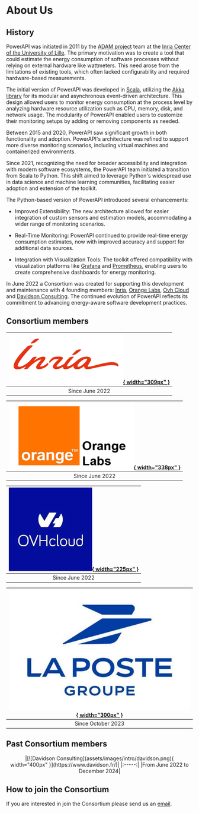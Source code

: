 # About Us

## History

PowerAPI was initiated in 2011 by the [ADAM project](http://adam.lille.inria.fr/pmwiki.php/Adam/HomePage.html) team at the [Inria Center of the University of Lille](https://www.inria.fr/fr/centre-inria-de-luniversite-de-lille). The primary motivation was to create a tool that could estimate the energy consumption of software processes without relying on external hardware like wattmeters. This need arose from the limitations of existing tools, which often lacked configurability and required hardware-based measurements.

The initial version of PowerAPI was developed in [Scala](https://www.scala-lang.org/), utilizing the [Akka library](https://doc.akka.io/libraries/akka-core/current/typed/guide/modules.html) for its modular and asynchronous event-driven architecture. This design allowed users to monitor energy consumption at the process level by analyzing hardware resource utilization such as CPU, memory, disk, and network usage. The modularity of PowerAPI enabled users to customize their monitoring setups by adding or removing components as needed.

Between 2015 and 2020, PowerAPI saw significant growth in both functionality and adoption. PowerAPI's architecture was refined to support more diverse monitoring scenarios, including virtual machines and containerized environments.

Since 2021, recognizing the need for broader accessibility and integration with modern software ecosystems, the PowerAPI team initiated a transition from Scala to Python. This shift aimed to leverage Python's widespread use in data science and machine learning communities, facilitating easier adoption and extension of the toolkit.

The Python-based version of PowerAPI introduced several enhancements:

- Improved Extensibility: The new architecture allowed for easier integration of custom sensors and estimation models, accommodating a wider range of monitoring scenarios.

- Real-Time Monitoring: PowerAPI continued to provide real-time energy consumption estimates, now with improved accuracy and support for additional data sources.

- Integration with Visualization Tools: The toolkit offered compatibility with visualization platforms like [Grafana](https://grafana.com/) and [Prometheus](https://prometheus.io/), enabling users to create comprehensive dashboards for energy monitoring.

In June 2022 a Consortium was created for supporting this development and maintenance with 4 founding members: [Inria](https://www.inria.fr/fr), [Orange Labs](https://lelab.orange.fr/), [Ovh Cloud](https://www.ovhcloud.com/fr/) and [Davidson Consulting](https://www.davidson.fr/). The continued evolution of PowerAPI reflects its commitment to advancing energy-aware software development practices.


## Consortium members

<div class="sponsors" markdown>

|[![Inria](assets/images/intro/inria.png){ width="309px" }](https://www.inria.fr/fr)|
|:-----:|
|Since June 2022|

|[![Orange Labs](assets/images/intro/logo-orange.png){ width="338px" }](https://lelab.orange.fr/)|    
|:-----:|
|Since June 2022|

|[![OVH Cloud](assets/images/intro/ovh-cloud.jpeg){ width="225px" }](https://www.ovhcloud.com/fr/)|
|:-----:|
|Since June 2022|

|[![La Poste Groupe](assets/images/intro/la-poste-groupe.jpg){ width="300px" }](https://www.lapostegroupe.com/fr)|
|:-----:|
|Since October 2023|

</div>

## Past Consortium members

<div style="text-align: center" markdown>
|[![Davidson Consulting](assets/images/intro/davidson.png){ width="400px" }](https://www.davidson.fr/)|
|:-----:|
|From June 2022 to December 2024|
</div>


## How to join the Consortium

If you are interested in join the Consortium please send us an <a href="mailto:powerapi-staff@inria.fr" target="_blank" rel="noopener" title="">email</a>.
